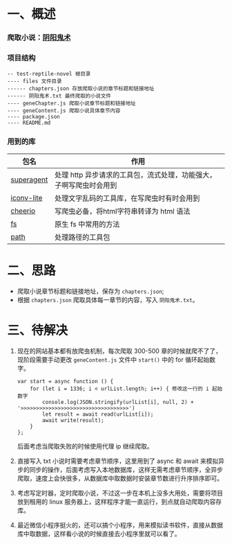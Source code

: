 
# 一、概述

### 爬取小说：[阴阳鬼术](http://www.bbiquge.com/book_21132/)

### 项目结构
```
-- test-reptile-novel 根目录
---- files 文件目录
------ chapters.json 存放爬取小说的章节标题和链接地址
------ 阴阳鬼术.txt 最终爬取的小说文件
---- geneChapter.js 爬取小说章节标题和链接地址
---- geneContent.js 爬取小说具体章节内容
---- package.json 
---- README.md
```

### 用到的库
包名 | 作用
---|---
[superagent](https://github.com/dkvirus/learn-node/issues/29) | 处理 http 异步请求的工具包，流式处理，功能强大，子啊写爬虫时会用到
[iconv-lite](https://github.com/dkvirus/learn-node/issues/6) | 处理文字乱码的工具库，在写爬虫时有时会用到
[cheerio](https://github.com/dkvirus/learn-node/issues/13) | 写爬虫必备，将html字符串转译为 html 语法
[fs](https://github.com/dkvirus/learn-node/issues/17) | 原生 fs 中常用的方法
[path](https://github.com/dkvirus/learn-node/issues/18) | 处理路径的工具包

# 二、思路

- 爬取小说章节标题和链接地址，保存为 `chapters.json`;
- 根据 `chapters.json` 爬取具体每一章节的内容，写入 `阴阳鬼术.txt`。

# 三、待解决

1. 现在的网站基本都有放爬虫机制，每次爬取 300-500 章的时候就爬不了了，现阶段需要手动更改 `geneContent.js` 文件中 `start()` 中的 for 循环起始数字。

    ```
    var start = async function () {
        for (let i = 1336; i < urlList.length; i++) { 修改这一行的 i 起始数字
            console.log(JSON.stringify(urlList[i], null, 2) + '>>>>>>>>>>>>>>>>>>>>>>>>>>>>>>>>>>>')
            let result = await read(urlList[i]);
            await write(result);
        }
    };
    ``` 

    后面考虑当爬取失败的时候使用代理 ip 继续爬取。

2. 直接写入 txt 小说时需要考虑章节顺序，这里用到了 async 和 await 来模拟异步的同步的操作，后面考虑写入本地数据库，这样无需考虑章节顺序，全异步爬取，速度上会快很多，从数据库中取数据时安装章节数进行升序排序即可。

3. 考虑写定时器，定时爬取小说，不过这一步在本机上没多大用处，需要将项目放到租用的 linux 服务器上，这样程序才能一直运行，到点就自动爬取内容存库。

4. 最近微信小程序挺火的，还可以搞个小程序，用来模拟读书软件，直接从数据库中取数据，这样看小说的时候直接去小程序里就可以看了。
